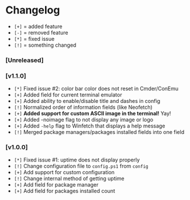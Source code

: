 # Changelog
- `[+]` = added feature
- `[-]` = removed feature
- `[*]` = fixed issue
- `[!]` = something changed

### \[Unreleased\]

### \[v1.1.0\]
- `[*]` Fixed issue #2: color bar color does not reset in Cmder/ConEmu
- `[+]` Added field for current terminal emulator
- `[+]` Added ability to enable/disable title and dashes in config
- `[!]` Normalized order of information fields (like Neofetch)
- `[+]` **Added support for custom ASCII image in the terminal!** Yay!
- `[+]` Added -noimage flag to not display any image or logo
- `[+]` Added `-help` flag to Winfetch that displays a help message
- `[!]` Merged package managers/packages installed fields into one field

### \[v1.0.0\]
- `[*]` Fixed issue #1: uptime does not display properly
- `[!]` Change configuration file to `config.ps1` from `config`
- `[+]` Add support for custom configuration
- `[!]` Change internal method of getting uptime
- `[+]` Add field for package manager
- `[+]` Add field for packages installed count
